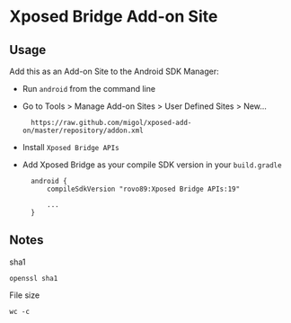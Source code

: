 # Xposed Bridge Add-on Site

## Usage

Add this as an Add-on Site to the Android SDK Manager:

* Run `android` from the command line
* Go to Tools > Manage Add-on Sites > User Defined Sites > New...

        https://raw.github.com/migol/xposed-add-on/master/repository/addon.xml

* Install `Xposed Bridge APIs`
* Add Xposed Bridge as your compile SDK version in your `build.gradle`

        android {
            compileSdkVersion "rovo89:Xposed Bridge APIs:19"
            
            ...
        }


## Notes

sha1

    openssl sha1

File size

    wc -c 